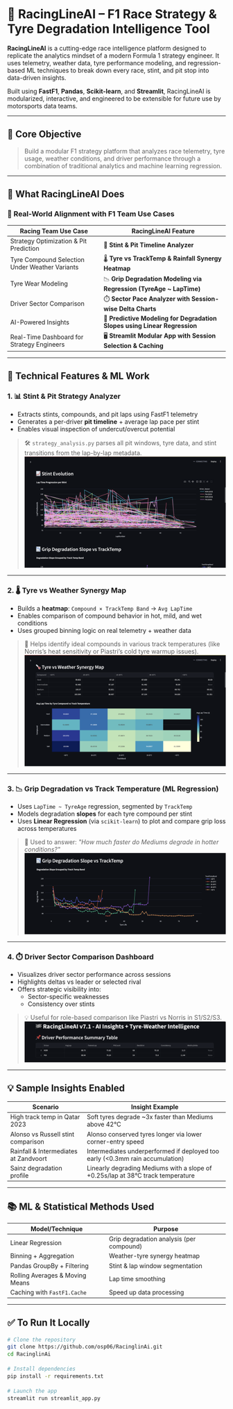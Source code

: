 # 🧠 RacingLineAI – F1 Race Strategy & Tyre Degradation Intelligence Tool

**RacingLineAI** is a cutting-edge race intelligence platform designed to replicate the analytics mindset of a modern Formula 1 strategy engineer. It uses telemetry, weather data, tyre performance modeling, and regression-based ML techniques to break down every race, stint, and pit stop into data-driven insights.

Built using **FastF1**, **Pandas**, **Scikit-learn**, and **Streamlit**, RacingLineAI is modularized, interactive, and engineered to be extensible for future use by motorsports data teams.

---

## 🧩 Core Objective

> Build a modular F1 strategy platform that analyzes race telemetry, tyre usage, weather conditions, and driver performance through a combination of traditional analytics and machine learning regression.

---

## 🚦 What RacingLineAI Does

### 🧠 Real-World Alignment with F1 Team Use Cases

| Racing Team Use Case                            | RacingLineAI Feature                                                   |
|-------------------------------------------------|------------------------------------------------------------------------|
| Strategy Optimization & Pit Prediction          | 🔁 **Stint & Pit Timeline Analyzer**                                   |
| Tyre Compound Selection Under Weather Variants  | 🌡️ **Tyre vs TrackTemp & Rainfall Synergy Heatmap**                    |
| Tyre Wear Modeling                              | 📉 **Grip Degradation Modeling via Regression (TyreAge ~ LapTime)**    |
| Driver Sector Comparison                        | ⏱️ **Sector Pace Analyzer with Session-wise Delta Charts**             |
| AI-Powered Insights                             | 🧮 **Predictive Modeling for Degradation Slopes using Linear Regression** |
| Real-Time Dashboard for Strategy Engineers      | 🖥️ **Streamlit Modular App with Session Selection & Caching**          |

---

## 🧬 Technical Features & ML Work

### 1. 📊 **Stint & Pit Strategy Analyzer**
- Extracts stints, compounds, and pit laps using FastF1 telemetry
- Generates a per-driver **pit timeline** + average lap pace per stint
- Enables visual inspection of undercut/overcut potential

> 🛠️ `strategy_analysis.py` parses all pit windows, tyre data, and stint transitions from the lap-by-lap metadata.
![Stint & Pit Strategy Analyzer](reports/Stint_Evo.png)

---

### 2. 🌡️ **Tyre vs Weather Synergy Map**
- Builds a **heatmap**: `Compound × TrackTemp Band` → `Avg LapTime`
- Enables comparison of compound behavior in hot, mild, and wet conditions
- Uses grouped binning logic on real telemetry + weather data

> 🧮 Helps identify ideal compounds in various track temperatures (like Norris’s heat sensitivity or Piastri’s cold tyre warmup issues).
![Tyre vs Weather Synergy Map](reports/Tyre_Vs_Weather_Map.png)
---

### 3. 📉 **Grip Degradation vs Track Temperature (ML Regression)**
- Uses `LapTime ~ TyreAge` regression, segmented by `TrackTemp`
- Models degradation **slopes** for each tyre compound per stint
- Uses **Linear Regression** (via `scikit-learn`) to plot and compare grip loss across temperatures

> 📘 Used to answer: *"How much faster do Mediums degrade in hotter conditions?"*
![Grip Degradation vs Track Temperature](reports/Grip_Vs_TrackTemp.png)

---

### 4. ⏱️ **Driver Sector Comparison Dashboard**
- Visualizes driver sector performance across sessions
- Highlights deltas vs leader or selected rival
- Offers strategic visibility into:
  - Sector-specific weaknesses
  - Consistency over stints

> 💡 Useful for role-based comparison like Piastri vs Norris in S1/S2/S3.
![Driver Sector Comparison](reports/Driver_Sector_Summary.png)
---

## 💡 Sample Insights Enabled

| Scenario                                                   | Insight Example                                                                 |
|------------------------------------------------------------|----------------------------------------------------------------------------------|
| High track temp in Qatar 2023                              | Soft tyres degrade ~3x faster than Mediums above 42°C                           |
| Alonso vs Russell stint comparison                         | Alonso conserved tyres longer via lower corner-entry speed                      |
| Rainfall & Intermediates at Zandvoort                      | Intermediates underperformed if deployed too early (<0.3mm rain accumulation)   |
| Sainz degradation profile                                  | Linearly degrading Mediums with a slope of +0.25s/lap at 38°C track temperature |

---

## 📚 ML & Statistical Methods Used

| Model/Technique                    | Purpose                                  |
|-----------------------------------|------------------------------------------|
| Linear Regression                 | Grip degradation analysis (per compound) |
| Binning + Aggregation             | Weather-tyre synergy heatmap             |
| Pandas GroupBy + Filtering        | Stint & lap window segmentation          |
| Rolling Averages & Moving Means  | Lap time smoothing                       |
| Caching with `FastF1.Cache`       | Speed up data processing                 |

---

## ✅ To Run It Locally

```bash
# Clone the repository
git clone https://github.com/osp06/RacinglinAi.git
cd RacinglinAi

# Install dependencies
pip install -r requirements.txt

# Launch the app
streamlit run streamlit_app.py


